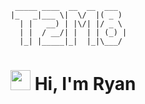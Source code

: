 ```
 _____ ____  __  __  ___
|_   _|___ \|  \/  |( _ )
  | |   __) | |\/| |/ _ \
  | |  / __/| |  | | (_) |
  |_| |_____|_|  |_|\___/

```

<h1 class="flex"><img src="https://tva1.sinaimg.cn/large/e6c9d24egy1h1571l0uucg205k05egri.gif" width="32" />&nbsp;Hi, I'm Ryan</h1>

